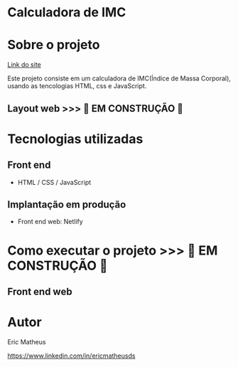 # Calculadora de IMC

# Sobre o projeto

[Link do site](https://cool-beijinho-3b3a1c.netlify.app/)

Este projeto consiste em um calculadora de IMC(Índice de Massa Corporal), usando as tencologias HTML, css e JavaScript. 


## Layout web >>> 🚧  EM CONSTRUÇÃO  🚧


# Tecnologias utilizadas 
## Front end
- HTML / CSS / JavaScript
## Implantação em produção
- Front end web: Netlify

# Como executar o projeto >>> 🚧  EM CONSTRUÇÃO  🚧
## Front end web


# Autor

Eric Matheus

https://www.linkedin.com/in/ericmatheusds
